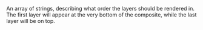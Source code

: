 An array of strings, describing what order the layers should be rendered in. The first layer will appear at the very bottom of the composite, while the last layer will be on top.
